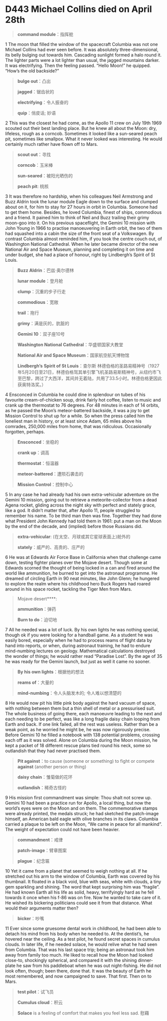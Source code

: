 # D443 Michael Collins died on April 28th
> **command module**：指挥舱
 > 

1 The moon that filled the window of the spacecraft Columbia was not one Michael Collins had ever seen before. It was absolutely three-dimensional, its belly bulging out towards him. Cascading sunlight formed a halo round it. The lighter parts were a lot lighter than usual, the jagged mountains darker. It was electrifying. Then the feeling passed. “Hello Moon!” he quipped. “How’s the old backside?”

> **bulge out**：凸出
>
> **jagged**：锯齿状的
>
> **electrifying**：令人振奋的
>
> **quip**：俏皮话; 妙语
>

2 This was the closest he had come, as the Apollo 11 crew on July 19th 1969 scouted out their best landing place. But he knew all about the Moon: dry, lifeless, rough as a corncob. Sometimes it looked like a sun-seared peach pit, sometimes like smallpox. What it never looked was interesting. He would certainly much rather have flown off to Mars.

> **scout out**：寻找
>
> **corncob**：玉米棒
>
> **sun-seared**：被阳光晒伤的
>
> **peach pit**:  桃核
>

3 It was therefore no hardship, when his colleagues Neil Armstrong and Buzz Aldrin took the lunar module Eagle down to the surface and clumped about on it, for him to stay for 27 hours in orbit in Columbia. Someone had to get them home. Besides, he loved Columbia, finest of ships, commodious and a friend. It pained him to think of Neil and Buzz trailing their grimy moon-goo into it. On his previous spaceflight, the Gemini 10 mission with John Young in 1966 to practise manoeuvering in Earth orbit, the two of them had squashed into a cabin the size of the front seat of a Volkswagen. By contrast Columbia almost reminded him, if you took the centre couch out, of Washington National Cathedral. When he later became director of the new National Air and Space Museum, planning and completing it on time and under budget, she had a place of honour, right by Lindbergh’s Spirit of St Louis.

> **Buzz Aldrin**：巴兹·奥尔德林
>
> **lunar module**：登月舱
>
> **clump**：沉重的步子行走
>
> **commodious**：宽敞
>
> **trail**：拖行
>
> **grimy**：满是灰的，肮脏的
>
> **Gemini 10**：双子座10号
>
> **Washington National Cathedral**：华盛顿国家大教堂
>
> **National Air and Space Museum**：国家航空航天博物馆
>
> **Lindbergh’s** **Spirit of St Louis**：查尔斯 林德伯格的圣路易精神号（1927年5月20日至21日，林德伯格驾其单引擎飞机圣路易斯精神号，从纽约市飞至巴黎，跨过了大西洋，其间并无着陆，共用了33.5小时。林德伯格更因此获奥特洛奖。）
>

4 Ensconced in Columbia he could dine in splendour on tubes of his favourite cream-of-chicken soup, drink fairly hot coffee, listen to music and crank up the thermostat to 76 degrees. For 48 minutes in each of 14 orbits, as he passed the Moon’s meteor-battered backside, it was a joy to get Mission Control to shut up for a while. So when the press called him the loneliest man in history, or at least since Adam, 65 miles above his comrades, 250,000 miles from home, that was ridiculous. Occasionally forgotten, perhaps.

> **Ensconced**：坐稳的
>
> **crank up**：调高
>
> **thermostat**：恒温器
>
> **meteor-battered**：遭陨石袭击的
>
> **Mission Control**：控制中心
>

5 In any case he had already had his own extra-vehicular adventure on the Gemini 10 mission, going out to retrieve a meteorite-collector from a dead Agena rocket, gliding across the night sky with perfect and stately grace, like a god. It didn’t matter that, after Apollo 11, people struggled to remember his name. To be third man then was fine. Together they had done what President John Kennedy had told them in 1961: put a man on the Moon by the end of the decade, and (implied) before those Russians did.

> **extra-vehicular**:  (在太空、月球或其它星球表面上)舱外的
>
> **stately**：威严的、高贵的、庄严的
>

6 He was at Edwards Air Force Base in California when that challenge came down, testing fighter planes over the Mojave desert. Though some at Edwards scorned the thought of being locked in a can and fired around the world like ammunition, he burned to get into the astronaut programme. He dreamed of circling Earth in 90 neat minutes, like John Glenn; he hungered to explore the realm where his childhood hero Buck Rogers had roared around in his space rocket, tackling the Tiger Men from Mars.

> Mojave desert****:
>
> **ammunition**：弹药
>
> **Burn to do**：迫切地
>

7 All he needed was a lot of luck. By his own lights he was nothing special, though ok if you were looking for a handball game. As a student he was easily bored, especially when he had to process reams of flight data by hand into reports, or when, during astronaut training, he had to endure mind-numbing lectures on geology. Mathematical calculations destroyed the wonder of things; he would rather read “Paradise Lost”. By the age of 35 he was ready for the Gemini launch, but just as well it came no sooner.

> **By his own lights**：根据他的想法
>
> **reams of**：大量的
>
> **mind-numbing**：令人头脑发木的; 令人难以想清楚的
>

8 He would now pit his little pink body against the hard vacuum of space, with nothing between them but a thin shell of metal or a pressurised suit. The whole business of going there, each manoeuvre leading to the next and each needing to be perfect, was like a long fragile daisy chain looping from Earth and back. If one link failed, all the rest was useless. Rather than be a weak point, as he worried he might be, he was now rigorously precise. Before Gemini 10 he filled a notebook with 138 potential problems, crossing each off as it was solved. Alone on Columbia during the Moon mission, he kept a packet of 18 different rescue plans tied round his neck, some so outlandish that they had never practised them.

> **Pit against**：to cause (someone or something) to fight or compete **against** (another person or thing)
>
> **daisy chain**：雏菊做的花环
>
> **outlandish**：稀奇古怪的
>

9 His mission first commandment was simple: Thou shalt not screw up. Gemini 10 had been a practice run for Apollo, a local thing, but now the world’s eyes were on the Moon and on them. The commemorative stamps were already printed, the medals struck; he had sketched the patch-image himself, an American bald eagle with olive branches in its claws. Columbia carried a plaque to be left on the Moon, “We came in peace for all mankind”. The weight of expectation could not have been heavier.

> **commandment**：戒律
>
> **patch-image**：臂章图案
>
> **plague**：纪念匾
>

10 Yet it came from a planet that seemed to weigh nothing at all. If he stretched out his arm to the window of Columbia, Earth was covered by his thumbnail. It floated in a black void, blue with seas, white with clouds, a tiny gem sparkling and shining. The word that kept surprising him was “fragile”. He had known Earth all his life as solid, heavy, terrifyingly hard as he fell towards it once when his f-86 was on fire. Now he wanted to take care of it. He wished its bickering politicians could see it from that distance. What would their arguments matter then?

> **bicker**：吵嘴
>

11 Ever since some gruesome dental work in childhood, he had been able to detach his mind from his body when he needed to. At the dentist’s, he hovered near the ceiling. As a test pilot, he found secret spaces in cumulus clouds. In later life, if he needed solace, he would relive what he had seen from Columbia. That was his last space trip; being an astronaut took him away from family too much. He liked to recall how the Moon had looked close-to, shockingly spherical, and compared it with the shining dinner-plate he saw from his paddleboat when he was out night-fishing. He did not look often, though; been there, done that. It was the beauty of Earth he most remembered, and now campaigned to save. That first. Then on to Mars.

> **test pilot**：试飞员
>
> **Cumulus cloud**：积云
>
> **Solace** is a feeling of comfort that makes you feel less sad. 慰藉
>

